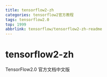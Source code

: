 ```yaml
---
title: tensorflow2-zh
categories: tensorflow2官方教程
tags: tensorflow2.0
top: 1999
abbrlink: tensorflow/tensorflow2-zh-readme
---
```


# tensorflow2-zh
TensorFlow2.0 官方文档中文版 

